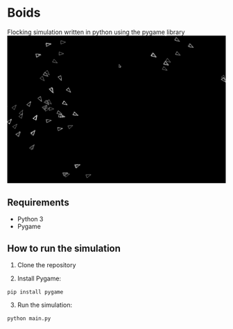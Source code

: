 # Boids
Flocking simulation written in python using the pygame library
![](/media/boids.gif)

## Requirements
- Python 3
- Pygame

## How to run the simulation
1. Clone the repository

2. Install Pygame:
  ```
  pip install pygame
  ```

3. Run the simulation:
  ```
  python main.py
  ```
